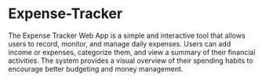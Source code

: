# Expense-Tracker
The Expense Tracker Web App is a simple and interactive tool that allows users to record, monitor, and manage daily expenses. Users can add income or expenses, categorize them, and view a summary of their financial activities. The system provides a visual overview of their spending habits to encourage better budgeting and money management.
